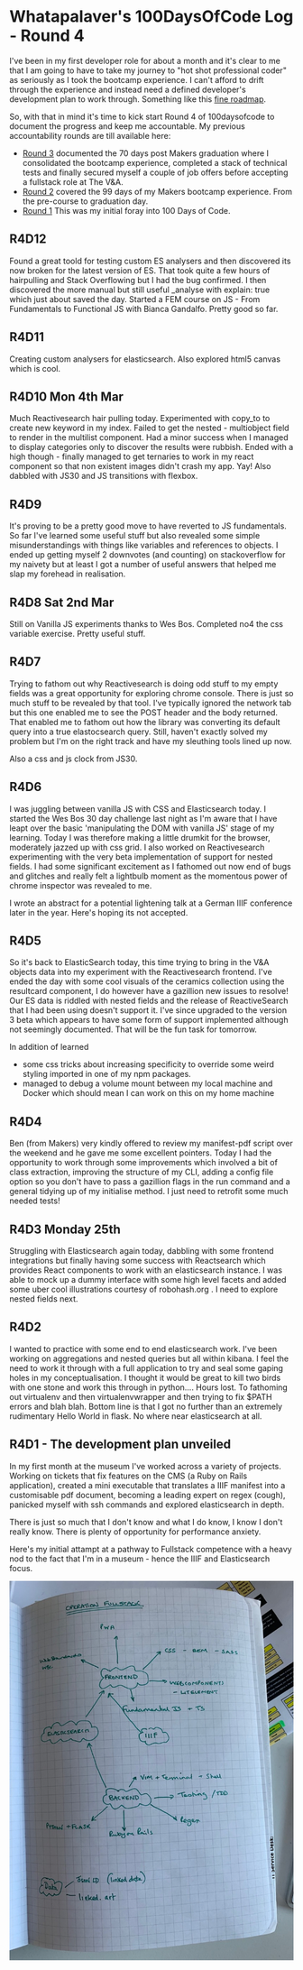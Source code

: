 Whatapalaver's 100DaysOfCode Log - Round 4
===

I've been in my first developer role for about a month and it's clear to me that I am going to have to take my journey to "hot shot professional coder" as seriously as I took the bootcamp experience. I can't afford to drift through the experience and instead need a defined developer's development plan to work through. Something like this [fine roadmap](https://github.com/kamranahmedse/developer-roadmap).

So, with that in mind it's time to kick start Round 4 of 100daysofcode to document the progress and keep me accountable.
My previous accountability rounds are till available here:

- [Round 3](https://github.com/Whatapalaver/100_Days_of_Code/blob/master/r3-log.md) documented the 70 days post Makers graduation where I consolidated the bootcamp experience, completed a stack of technical tests and finally secured myself a couple of job offers before accepting a fullstack role at The V&A.
- [Round 2](https://github.com/Whatapalaver/100_Days_of_Code/blob/master/r2-log.md) covered the 99 days of my Makers bootcamp experience. From the pre-course to graduation day.
- [Round 1](https://github.com/Whatapalaver/100_Days_of_Code/blob/master/r2-log.md) This was my initial foray into 100 Days of Code.

R4D12
---

Found a great toold for testing custom ES analysers and then discovered its now broken for the latest version of ES. That took quite a few hours of hairpulling and Stack Overflowing but I had the bug confirmed. I then discovered the more manual but still useful \_analyse with explain: true which just about saved the day.
Started a FEM course on JS - From Fundamentals to Functional JS with Bianca Gandalfo. Pretty good so far.

R4D11
---

Creating custom analysers for elasticsearch. 
Also explored html5 canvas which is cool.

R4D10 Mon 4th Mar
---

Much Reactivesearch hair pulling today. Experimented with copy_to to create new keyword in my index. Failed to get the nested - multiobject field to render in the multilist component. Had a minor success when I managed to display categories only to discover the results were rubbish. Ended with a high though - finally managed to get ternaries to work in my react component so that non existent images didn't crash my app. Yay!
Also dabbled with JS30 and JS transitions with flexbox.

R4D9
---

It's proving to be a pretty good move to have reverted to JS fundamentals. So far I've learned some useful stuff but also revealed some simple misunderstandings with things like variables and references to objects. I ended up getting myself 2 downvotes (and counting) on stackoverflow for my naivety but at least I got a number of useful answers that helped me slap my forehead in realisation.

R4D8 Sat 2nd Mar
---

Still on Vanilla JS experiments thanks to Wes Bos. Completed no4 the css variable exercise. Pretty useful stuff.

R4D7
---

Trying to fathom out why Reactivesearch is doing odd stuff to my empty fields was a great opportunity for exploring chrome console. There is just so much stuff to be revealed by that tool. I've typically ignored the network tab but this one enabled me to see the POST header and the body returned. That enabled me to fathom out how the library was converting its default query into a true elastocsearch query. Still, haven't exactly solved my problem but I'm on the right track and have my sleuthing tools lined up now.

Also a css and js clock from JS30.

R4D6
---

I was juggling between vanilla JS with CSS and Elasticsearch today. I started the Wes Bos 30 day challenge last night as I'm aware that I have leapt over the basic 'manipulating the DOM with vanilla JS' stage of my learning. Today I was therefore making a little drumkit for the browser, moderately jazzed up with css grid.
I also worked on Reactivesearch experimenting with the very beta implementation of support for nested fields. I had some significant excitement as I fathomed out now end of bugs and glitches and really felt a lightbulb moment as the momentous power of chrome inspector was revealed to me.

I wrote an abstract for a potential lightening talk at a German IIIF conference later in the year. Here's hoping its not accepted.

R4D5
---

So it's back to ElasticSearch today, this time trying to bring in the V&A objects data into my experiment with the Reactivesearch frontend. I've ended the day with some cool visuals of the ceramics collection using the resultcard component, I do however have a gazillion new issues to resolve! Our ES data is riddled with nested fields and the release of ReactiveSearch that I had been using doesn't support it. I've since upgraded to the version 3 beta which appears to have some form of support implemented although not seemingly documented. That will be the fun task for tomorrow.

In addition of learned 

- some css tricks about increasing specificity to override some weird styling imported in one of my npm packages.
- managed to debug a volume mount between my local machine and Docker which should mean I can work on this on my home machine

R4D4
---

Ben (from Makers) very kindly offered to review my manifest-pdf script over the weekend and he gave me some excellent pointers. Today I had the opportunity to work through some improvements which involved a bit of class extraction, improving the structure of my CLI, adding a config file option so you don't have to pass a gazillion flags in the run command and a general tidying up of my initialise method. I just need to retrofit some much needed tests!

R4D3 Monday 25th
---

Struggling with Elasticsearch again today, dabbling with some frontend integrations but finally having some success with Reactsearch which provides React components to work with an elasticsearch instance. I was able to mock up a dummy interface with some high level facets and added some uber cool illustrations courtesy of robohash.org . I need to explore nested fields next.

R4D2
---

I wanted to practice with some end to end elasticsearch work. I've been working on aggregations and nested queries but all within kibana. I feel the need to work it through with a full application to try and seal some gaping holes in my conceptualisation. I thought it would be great to kill two birds with one stone and work this through in python....
Hours lost.
To fathoming out virtualenv and then virtualenvwrapper and then trying to fix $PATH errors and blah blah.
Bottom line is that I got no further than an extremely rudimentary Hello World in flask. No where near elasticsearch at all.


R4D1 - The development plan unveiled
---

In my first month at the museum I've worked across a variety of projects. Working on tickets that fix features on the CMS (a Ruby on Rails application), created a mini executable that translates a IIIF manifest into a customisable pdf document, becoming a leading expert on regex (cough), panicked myself with ssh commands and explored elasticsearch in depth.

There is just so much that I don't know and what I do know, I know I don't really know. There is plenty of opportunity for performance anxiety.

Here's my initial attampt at a pathway to Fullstack competence with a heavy nod to the fact that I'm in a museum - hence the IIIF and Elasticsearch focus.

![Operation Fullstack](r4d1plan.jpg)
